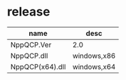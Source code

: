 # release
|name|desc|
|-|-|
|NppQCP.Ver|2.0|
|NppQCP.dll|windows,x86|
|NppQCP(x64).dll|windows,x64|
